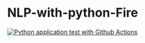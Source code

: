 # NLP-with-python-Fire



[![Python application test with Github Actions](https://github.com/LoicSteve/NLP-with-python-Fire/actions/workflows/main.yml/badge.svg)](https://github.com/LoicSteve/NLP-with-python-Fire/actions/workflows/main.yml)
